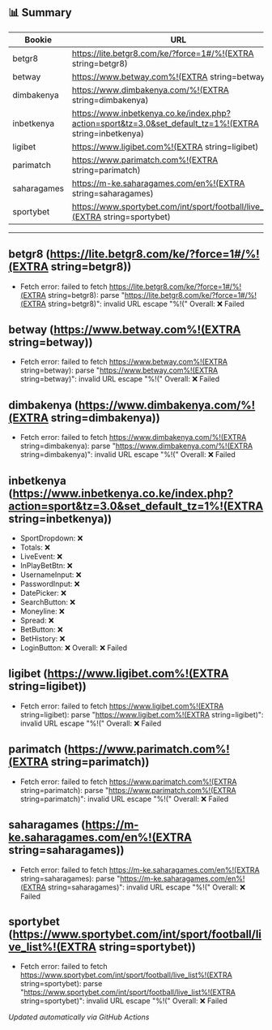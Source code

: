 ## 📊 Summary
| Bookie | URL | Status |
|--------|-----|--------|
| betgr8 | https://lite.betgr8.com/ke/?force=1#/%!(EXTRA string=betgr8) | ❌ |
| betway | https://www.betway.com%!(EXTRA string=betway) | ❌ |
| dimbakenya | https://www.dimbakenya.com/%!(EXTRA string=dimbakenya) | ❌ |
| inbetkenya | https://www.inbetkenya.co.ke/index.php?action=sport&tz=3.0&set_default_tz=1%!(EXTRA string=inbetkenya) | ❌ |
| ligibet | https://www.ligibet.com%!(EXTRA string=ligibet) | ❌ |
| parimatch | https://www.parimatch.com%!(EXTRA string=parimatch) | ❌ |
| saharagames | https://m-ke.saharagames.com/en%!(EXTRA string=saharagames) | ❌ |
| sportybet | https://www.sportybet.com/int/sport/football/live_list%!(EXTRA string=sportybet) | ❌ |

---

## betgr8 (https://lite.betgr8.com/ke/?force=1#/%!(EXTRA string=betgr8))
- Fetch error: failed to fetch https://lite.betgr8.com/ke/?force=1#/%!(EXTRA string=betgr8): parse "https://lite.betgr8.com/ke/?force=1#/%!(EXTRA string=betgr8)": invalid URL escape "%!("
Overall: ❌ Failed

## betway (https://www.betway.com%!(EXTRA string=betway))
- Fetch error: failed to fetch https://www.betway.com%!(EXTRA string=betway): parse "https://www.betway.com%!(EXTRA string=betway)": invalid URL escape "%!("
Overall: ❌ Failed

## dimbakenya (https://www.dimbakenya.com/%!(EXTRA string=dimbakenya))
- Fetch error: failed to fetch https://www.dimbakenya.com/%!(EXTRA string=dimbakenya): parse "https://www.dimbakenya.com/%!(EXTRA string=dimbakenya)": invalid URL escape "%!("
Overall: ❌ Failed

## inbetkenya (https://www.inbetkenya.co.ke/index.php?action=sport&tz=3.0&set_default_tz=1%!(EXTRA string=inbetkenya))
- SportDropdown: ❌
- Totals: ❌
- LiveEvent: ❌
- InPlayBetBtn: ❌
- UsernameInput: ❌
- PasswordInput: ❌
- DatePicker: ❌
- SearchButton: ❌
- Moneyline: ❌
- Spread: ❌
- BetButton: ❌
- BetHistory: ❌
- LoginButton: ❌
Overall: ❌ Failed

## ligibet (https://www.ligibet.com%!(EXTRA string=ligibet))
- Fetch error: failed to fetch https://www.ligibet.com%!(EXTRA string=ligibet): parse "https://www.ligibet.com%!(EXTRA string=ligibet)": invalid URL escape "%!("
Overall: ❌ Failed

## parimatch (https://www.parimatch.com%!(EXTRA string=parimatch))
- Fetch error: failed to fetch https://www.parimatch.com%!(EXTRA string=parimatch): parse "https://www.parimatch.com%!(EXTRA string=parimatch)": invalid URL escape "%!("
Overall: ❌ Failed

## saharagames (https://m-ke.saharagames.com/en%!(EXTRA string=saharagames))
- Fetch error: failed to fetch https://m-ke.saharagames.com/en%!(EXTRA string=saharagames): parse "https://m-ke.saharagames.com/en%!(EXTRA string=saharagames)": invalid URL escape "%!("
Overall: ❌ Failed

## sportybet (https://www.sportybet.com/int/sport/football/live_list%!(EXTRA string=sportybet))
- Fetch error: failed to fetch https://www.sportybet.com/int/sport/football/live_list%!(EXTRA string=sportybet): parse "https://www.sportybet.com/int/sport/football/live_list%!(EXTRA string=sportybet)": invalid URL escape "%!("
Overall: ❌ Failed


_Updated automatically via GitHub Actions_
